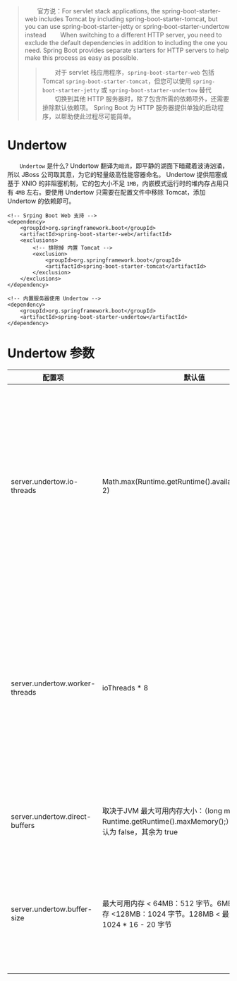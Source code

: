 > 　　官方说：For servlet stack applications, the spring-boot-starter-web includes Tomcat by including spring-boot-starter-tomcat, but you can use spring-boot-starter-jetty or spring-boot-starter-undertow instead
> 　　When switching to a different HTTP server, you need to exclude the default dependencies in addition to including the one you need. Spring Boot provides separate starters for HTTP servers to help make this process as easy as possible.
>> 　　对于 servlet 栈应用程序，`spring-boot-starter-web` 包括 Tomcat `spring-boot-starter-tomcat`，但您可以使用 `spring-boot-starter-jetty` 或 `spring-boot-starter-undertow` 替代
>> 　　切换到其他 HTTP 服务器时，除了包含所需的依赖项外，还需要排除默认依赖项。 Spring Boot 为 HTTP 服务器提供单独的启动程序，以帮助使此过程尽可能简单。

# Undertow

　　`Undertow` 是什么? Undertow 翻译为`暗流`，即平静的湖面下暗藏着波涛汹涌，所以 JBoss 公司取其意，为它的轻量级高性能容器命名。 Undertow 提供阻塞或基于 XNIO 的非阻塞机制，它的包大小不足 `1MB`，内嵌模式运行时的堆内存占用只有 `4MB` 左右。要使用 Undertow 只需要在配置文件中移除 Tomcat，添加 Undertow 的依赖即可。

```
<!-- Srping Boot Web 支持 -->
<dependency>
    <groupId>org.springframework.boot</groupId>
    <artifactId>spring-boot-starter-web</artifactId>
    <exclusions>
        <!-- 排除掉 内置 Tomcat -->
        <exclusion>
            <groupId>org.springframework.boot</groupId>
            <artifactId>spring-boot-starter-tomcat</artifactId>
        </exclusion>
    </exclusions>
</dependency>

<!-- 内置服务器使用 Undertow -->
<dependency>
    <groupId>org.springframework.boot</groupId>
    <artifactId>spring-boot-starter-undertow</artifactId>
</dependency>
```

# Undertow 参数

| 配置项 | 默认值 | 说明 |
| --- | --- | --- |
| server.undertow.io-threads | Math.max(Runtime.getRuntime().availableProcessors(), 2) | 设置 IO 线程数，它主要执行非阻塞的任务，它们会负责多个连接，默认设置每个 CPU 核心有一个线程。不要设置过大，如果过大，启动项日会报错：打开文件数过多 |
| server.undertow.worker-threads | ioThreads * 8 | 阳塞任务线程数，当执行类似 Servlet 请求阻塞 IO 操作，Undertow 会从这个线程池中取得线程。它的值设置取决于系统线程执行任务的阻塞系数，默认值：IO 线程数 * 8 |
| server.undertow.direct-buffers | 取决于JVM 最大可用内存大小：（long maxMemory = Runtime.getRuntime().maxMemory();），小于 64MB 默认为 false，其余为 true | 是否分配直接内存（NIO 直接分配的是堆外内存） |
| server.undertow.buffer-size | 最大可用内存 < 64MB：512 字节。6MB <= 最大可用内存 <128MB：1024 字节。128MB < 最大可用内存：1024 * 16 - 20 字节 | 每块 buffer 的空间大小，空间越小利用越充分，不要设置太大，以免影响其他应用，合适即可 |
